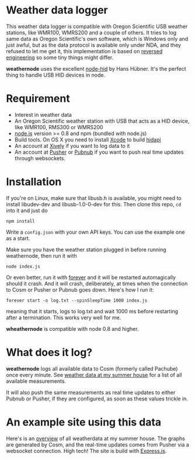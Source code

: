 # Weather data logger

This weather data logger is compatible with Oregon Scientific USB weather stations, like WMR100, WMRS200 and a couple of others. It tries to log same data as Oregon Scientific's own software, which is Windows only and just awful, but as the data protocol is available only under NDA, and they refused to let me get it, this implementation is based on [reversed engineering](https://github.com/ejeklint/WLoggerDaemon/blob/master/Station_protocol.md) so some tiny things might differ.

**weathernode** uses the excellent [node-hid](https://github.com/hanshuebner/node-hid) by Hans Hübner. It's the perfect thing to handle USB HID devices in node.

# Requirement

* Interest in weather data
* An Oregon Scientific weather station with USB that acts as a HID device, like WMR100, RMS300 or WMRS200
* [node.js](http://nodejs.org) version >= 0.8 and npm (bundled with node.js)
* Build tools. On OS X you need to install [Xcode](https://developer.apple.com/xcode/) to build [hidapi](https://github.com/signal11/hidapi)
* An account at [Xively](https://xively.com) if you want to log data to it
* An account at [Pusher](http://pusher.com) or [Pubnub](http://www.pubnub.com) if you want to push real time updates through websockets.

# Installation

If you're on Linux, make sure that libusb.h is available, you might need to install libudev-dev and libusb-1.0-0-dev for this. Then clone this repo, `cd` into it and just do

    npm install

Write a `config.json` with your own API keys. You can use the example one as a start.

Make sure you have the weather station plugged in before running weathernode, then run it with

    node index.js

Or even better, run it with [forever](https://github.com/indexzero/forever) and it will be restarted automagically should it crash. And it will crash, deliberately, at times when the connection to Cosm or Pusher or Pubnub goes down. Here's how I run it:

    forever start -o log.txt --spinSleepTime 1000 index.js

meaning that it starts, logs to log.txt and wait 1000 ms before restarting after a termination. This works very well for me.

**wheathernode** is compatible with node 0.8 and higher.

# What does it log?

**weathernode** logs all available data to Cosm (formerly called Pachube) once every minute. See [weather data at my summer house](https://cosm.com/feeds/43668) for a list of all available measurements.

It will also push the same measurements as real time updates to either Pubnub or Pusher, if they are configured, as soon as these values trickle in.

# An example site using this data

Here's is an [overview](http://valar.ejeklint.se) of all weatherdata at my summer house. The graphs are generated by Cosm, and the real-time updates comes from Pusher via a websocket connection. High tech! The site is build with [Express.js](http://expressjs.com).
